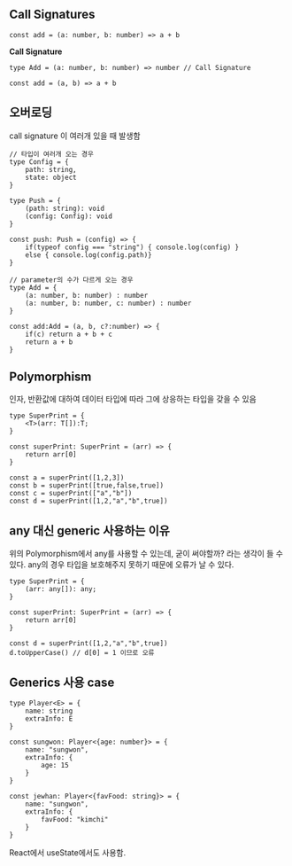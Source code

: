 ## Call Signatures

```TS
const add = (a: number, b: number) => a + b
```

**Call Signature**
```TS
type Add = (a: number, b: number) => number // Call Signature

const add = (a, b) => a + b
```

## 오버로딩
call signature 이 여러개 있을 때 발생함

```TS
// 타입이 여러개 오는 경우
type Config = {
    path: string,
    state: object
}

type Push = {
    (path: string): void
    (config: Config): void
}

const push: Push = (config) => {
    if(typeof config === "string") { console.log(config) }
    else { console.log(config.path)}
}

// parameter의 수가 다르게 오는 경우
type Add = {
    (a: number, b: number) : number
    (a: number, b: number, c: number) : number
}

const add:Add = (a, b, c?:number) => {
    if(c) return a + b + c
    return a + b
}
```

## Polymorphism

인자, 반환값에 대하여 데이터 타입에 따라 그에 상응하는 타입을 갖을 수 있음
```TS
type SuperPrint = {
    <T>(arr: T[]):T;
}

const superPrint: SuperPrint = (arr) => {
    return arr[0]
}

const a = superPrint([1,2,3])
const b = superPrint([true,false,true])
const c = superPrint(["a","b"])
const d = superPrint([1,2,"a","b",true])
```

## any 대신 generic 사용하는 이유
위의 Polymorphism에서 any를 사용할 수 있는데, 굳이 써야할까? 라는 생각이 들 수 있다.
any의 경우 타입을 보호해주지 못하기 때문에 오류가 날 수 있다.

```TS
type SuperPrint = {
    (arr: any[]): any;
}

const superPrint: SuperPrint = (arr) => {
    return arr[0]
}

const d = superPrint([1,2,"a","b",true])
d.toUpperCase() // d[0] = 1 이므로 오류
```

## Generics 사용 case
```TS
type Player<E> = {
    name: string
    extraInfo: E
}

const sungwon: Player<{age: number}> = {
    name: "sungwon",
    extraInfo: {
        age: 15
    }
}

const jewhan: Player<{favFood: string}> = {
    name: "sungwon",
    extraInfo: {
        favFood: "kimchi"
    }
}
```

React에서 useState에서도 사용함.
